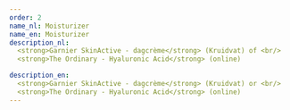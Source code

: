 ```yaml
---
order: 2
name_nl: Moisturizer
name_en: Moisturizer
description_nl:
  <strong>Garnier SkinActive - dagcrème</strong> (Kruidvat) of <br/>
  <strong>The Ordinary - Hyaluronic Acid</strong> (online)

description_en:
  <strong>Garnier SkinActive - dagcrème</strong> (Kruidvat) or <br/>
  <strong>The Ordinary - Hyaluronic Acid</strong> (online)
---
```


